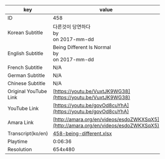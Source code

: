 |  key  |  value  |
|-------|---------|
| ID            | 458 |
| Korean Subtitle | 다른것이 당연하다<br>by <br>on 2017-mm-dd<br>|
| English Subtitle | Being Different Is Normal<br>by <br>on 2017-mm-dd<br>|
| French Subtitle | N/A |
| German Subtitle | N/A |
| Chinese Subtitle | N/A |
| Original YouTube Link  | [https://youtu.be/VuxtJK9WG38](https://youtu.be/VuxtJK9WG38) |
| YouTube Link  | [https://youtu.be/govOd8cuYhA](https://youtu.be/govOd8cuYhA) |
| Amara Link    | [http://amara.org/en/videos/esdoZWKXSqX5](http://amara.org/en/videos/esdoZWKXSqX5) |
| Transcript(ko/en) | [458-being-different.xlsx](https://github.com/jungtosociety/dharma-qna/raw/master/sub/458/458-being-different.xlsx) |
| Playtime | 0:06:36 |
| Resolution | 654x480|
